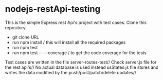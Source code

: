 # nodejs-restApi-testing
This is the simple Express rest Api's project with test cases.
Clone this repository 
 - git clone URL
 - run npm install / this will install all the required packages
 - run npm test
 - run npm test -- --coverage / to get the code coverage for the tests
 
 Test cases are written in the file server-routes-test//
 Check server.js file for the rest api's//
 No actual database is used instead usStates.js file stores and writes the data modified by the push/post/patch/delete updates//
